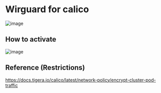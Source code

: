 # Wirguard for calico 

![image](https://github.com/user-attachments/assets/6105745e-dadb-4e42-baa9-f4089792605d)

## How to activate 

![image](https://github.com/user-attachments/assets/a99caed6-1f32-4bda-bf3b-2527ca1e9dc2)

## Reference (Restrictions)

https://docs.tigera.io/calico/latest/network-policy/encrypt-cluster-pod-traffic
